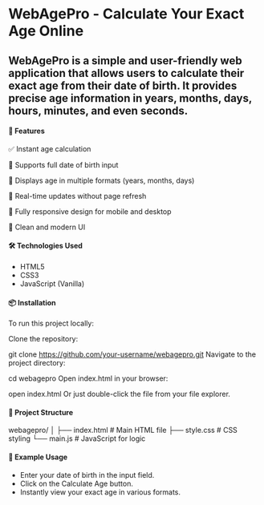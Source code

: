 # WebAgePro - Calculate Your Exact Age Online

## WebAgePro is a simple and user-friendly web application that allows users to calculate their exact age from their date of birth. It provides precise age information in years, months, days, hours, minutes, and even seconds.

#### 🚀 Features
✅ Instant age calculation

📅 Supports full date of birth input

🧮 Displays age in multiple formats (years, months, days)

🔁 Real-time updates without page refresh

📱 Fully responsive design for mobile and desktop

🎨 Clean and modern UI

#### 🛠️ Technologies Used
- HTML5
- CSS3
- JavaScript (Vanilla)

#### 📦 Installation
To run this project locally:

Clone the repository:


git clone https://github.com/your-username/webagepro.git
Navigate to the project directory:


cd webagepro
Open index.html in your browser:

open index.html
Or just double-click the file from your file explorer.

#### 📁 Project Structure

webagepro/
│
├── index.html          # Main HTML file
├── style.css           # CSS styling
└── main.js           # JavaScript for logic

#### 🧪 Example Usage
- Enter your date of birth in the input field.
- Click on the Calculate Age button.
- Instantly view your exact age in various formats.